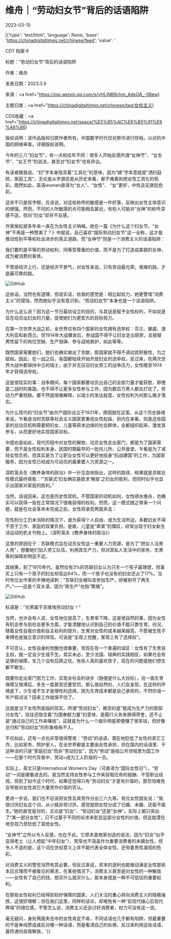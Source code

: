 # 维舟｜“劳动妇女节”背后的话语陷阱

2023-03-10

[{'type': 'text/html', 'language': None, 'base': 'https://chinadigitaltimes.net/chinese/feed', 'value': '

CDT 档案卡

标题：“劳动妇女节”背后的话语陷阱

作者：维舟

发表日期：2023.3.9

来源：<a href="https://mp.weixin.qq.com/s/yHLjNB9chm_AdxOA_-5Bew)

主题归类：<a href="https://chinadigitaltimes.net/chinese/tag/女权主义)

CDS收藏：<a href="https://chinadigitaltimes.net/space/%E5%85%AC%E6%B0%91%E9%A6%86)

版权说明：该作品版权归原作者所有。中国数字时代仅对原作进行存档，以对抗中国的网络审查。详细版权说明。





今年的三八“妇女节”，有一点和往年不同：很多人开始反感所谓“女神节”、“女生节”、“女王节”的说法，甚至对“妇女节”也有异议。

有读者跟我说，“妇”字本身隐含着“工具化”的意味，因为“婦”字本意就是“洒扫庭院，家庭工具”，无论是从字源还是从历史来看，都不难看到把女性工具化的色彩。既然如此，英语women直译为“女人”、“女性”、 “女”更好，中性且无褒贬色彩。

这并不只是抠字眼，应该说，对这些称呼的敏感是一件好事，反映出女性主体意识的增强。然而，不同的人所敏感的点可能相去甚远，有些人可能对“女神”的称呼深感不适，但对“妇女”却并不反感。

作家侯虹斌多年来一直在为女性主义呐喊，她在一篇《为什么这个妇女节，“女神”不再是一种赞美了？》中就说，自己喜欢“国际劳动妇女节”这一全称，这才是推动性别平等和社会进步的真正道路，而“女神节”则是一个消费主义的话语陷阱：



我们要的是平等的劳动权利，同等受尊重的价值，而不是为了打造成美貌的女神，成为被消费的客体。

不管是经济上行，还是经济不景气，对女性来说，只有劳动最光荣，艰难的路，才是最可靠的路。



![GitHub](https://chinadigitaltimes.net/chinese/files/2023/03/post-693672-640b102a28b02.)

这些话，当然也有道理，但说实话，给我的感觉是：相比起权力，她更警惕“消费主义”的侵蚀，然而她似乎没有意识到，“劳动妇女节”本身也是一个话语陷阱。

为什么这么说？因为这一节日最初设立的目的，与其说是赋予女性权利，不如说是旨在动员出妇女的力量，促使她们为更宏大的目标努力。

在第一次世界大战之前，全世界仅有四个国家的女性拥有选举权：芬兰、挪威、澳大利亚和新西兰。但1914年大战爆发后，参战国不得不让妇女走出厨房，去接替男性留下的岗位空缺、生产炮弹、参与战地救护，如此等等。

既然国家需要她们，她们也确实做出了贡献，那国家就不得不调动其积极性，为之赋权。因此，在一战之后，各国都陆续开始开放妇女的选举权。反过来，在两次世界大战中都保持中立的瑞士，由于并无征召妇女劳工的战争压力，女性晚至1974年才获得选举权。

这是很现实的事：战争期间，每个国家都要动员出自己的全部力量才能获胜，即便是二战时的美国，也不得不让更多女性参与工作，因为数百万男人都去打仗了，劳动力严重短缺。要不然就很难解释，以瑞士的发达程度，女性权利为何那么晚才落实。

为什么现代的“妇女节”由共产国际设立于1921年，原因就在这里。从这个历史脉络来说，乍看是当时苏联等社会主义国家更重视女性权益，但内在来看，则是这些国家的总动员机制需要把妇女、儿童等原本边缘的社会群体，全都组织起来，激发其参与，从而更好地实现国家目标。

中国也是如此，现代历程中对女性的解放、动员女性走出家门，都是为了国家需要，而不是女性权利本身。民国时期最早的一批托儿所、公共食堂，乍看是为了减轻女性负担，但其实是为了让职业女性可以更好地投身“抗战建国”的工作，为国家服务，因为女性已经成为可动员的最重要人力资源之一。

深町英夫在《教养身体的政治》中一针见血地指出，这样的路径，结果就是苏联女性模式最终获胜：“‘苏联式’妇女确实是欲求‘解放’之妇女的胜利，但同时似乎也显示出国家对家庭的胜利。”

当然，话说回来，这也是历史性契机，不管国家的动机如何，女性顺水推舟，也确实可以获得一些在正常情况下很难获得的权利。然而，这一模式随之带来一个问题，就是在社会革命未完成之前，女性将承受两面夹击：



在性别分工仍未消除的情况下，或为获得个人自由、或为生活所迫，多数妇女不得不苦于工作、家庭的双重负担。是故，儿童是“牵累”的慨叹，经常出现于妇女新生活运动的机关刊物上。（深町英夫《教养身体的政治》）



这里的原因在于：苏联模式旨在动员女性这一重要人力资源，是为了“把女人当男人用”，想要她们加入劳工队伍，利用其生产力，但对其私人生活中的家务、生育等的保障却明显不足。

其结果，到了1970年代，虽然仅有3%的苏联妇女认为只生一个孩子最理想，但事实上只有一个孩子的妇女却高达64%，而一个孩子也没有的妇女还占了17%。当时有位女作家的辛辣地讽刺：“苏联妇女被叫去参加生产，却被剥夺了再生产。”——这是个双关语，因为“再生产”也指“繁殖”。

![GitHub](https://chinadigitaltimes.net/chinese/files/2023/03/post-693672-640b102c6f3cc.)

标语是：“光荣属于苏维埃劳动妇女！”

当然，也许会有人说，女性地位提高了，生育率下降，这是很自然的事，因为女性有机会参与到社会更多方面，才能清醒地认识到自己的价值不能只靠生育。何况，随着女性自我价值和自主权利的提升，生育对女性的成本越来越高，不愿被生孩子束缚也是独立意识的体现，可说是“主观上觉醒，客观上有了选择权”。

不可否认，女性自身的觉醒也很重要，但现在有一个普遍的误区：女性有了生育自主权，就一定会少生或不生。其实未必，至少法国、瑞典的实践相反，如果社会有足够的保障，生几个没有后顾之忧，有些人真的喜欢孩子，现在的问题是她们想生都不敢生。

既要你走出家门努力工作，实现全社会的进步（随便是什么大目标），另一面生育保障又很滞后，多生一度甚至还要受罚，那么很自然的，人们会发现，在这样的环境底下，少生或不生才是理性的选择。因为生育成本都是自己承担的，不然你请一年产假试试？回来工作就保不住了。

这就是当下女性所面临的现实。所谓“劳动妇女”，推崇的是“能成为生产力的那部分女性”，往往还隐含着“为国奉献力量”的意味，是履行义务来换得荣誉，还不止是“通过自己的工作来赚钱”，这就是为什么一个娱乐明星即便赚了很多钱，但好像总归和“劳动妇女”的形象格格不入。

不仅如此，还有一点也非常值得警惕：“劳动”的话语，潜在地贬低了女性的其它工作，比如家务、照护家人，在全世界都是主要由女性承担，但在国内的话语里，干这种活的只是“家庭妇女”而非“劳动妇女”，因为“劳动”是指公共领域里为国工作——在那个时代背景中，劳动=成为工人阶级的一员。

实际上，英文只是International Women&#8217;s Day（可直译为“国际女性日”），“劳动”一词是硬塞进去的。我当然支持女性参与工作来获取应有的报酬、不受职业歧视，但到了如今这个时代，如果还觉得只有“劳动妇女”才是有价值的，那恐怕难免会导致对女性其它大量劳作价值的否认。

更进一步说，我们也不应该把女性及其劳作分出三六九等。有位女性朋友说：“我很讨厌妇女这个词，从小就非常讨厌，感觉就把女性分成了已婚、未婚、还能不能生。”她的直觉是对的，无论是“妇女”、“劳动妇女”还是“女神”，实际上都只突出了“某一部分女性”，只不过基于不同的诉求来彰显这部分女性的价值，但这就潜在地忽视乃至贬低了其他女性。

“女神节”之所以令人反感，也在于此。它原本是商家创造的说法，因为“妇女”似乎显得老土（让人想起“中年妇女”），常常也不涵盖作为重要消费者的未婚女性，但令人不适的是，这个词在世俗意义上并不能代表全体女性，还带着男性凝视的色彩。

对消费主义的警觉当然有其必要，但反过来说，资本的逐利也能推动满足女性那些本应合理而不被看见的需求，在某些情况下，消费主义甚至是对女性的一种解放——女性有了自己的钱，想买什么就买什么，那本身就是一种不可低估的重要权利。

在那些女性权利已经得到较好保障的国家，人们关注的重心转向消费主义的隐蔽操控，这很好理解；但在我们这里，同样的谈论，却难免有一种“前现代操心后现代弊端”的错位感。不管怎么说，消费主义还会讨好消费者，权力可没有这一说。

毫无疑问，身处两面夹击中的女性肯定不易，不同话语也几乎都有陷阱，但最重要的不是单纯赞成或反对哪一种话语，而是看清自己的处境，反过来利用这些话语，最终通向自我解放。'}]